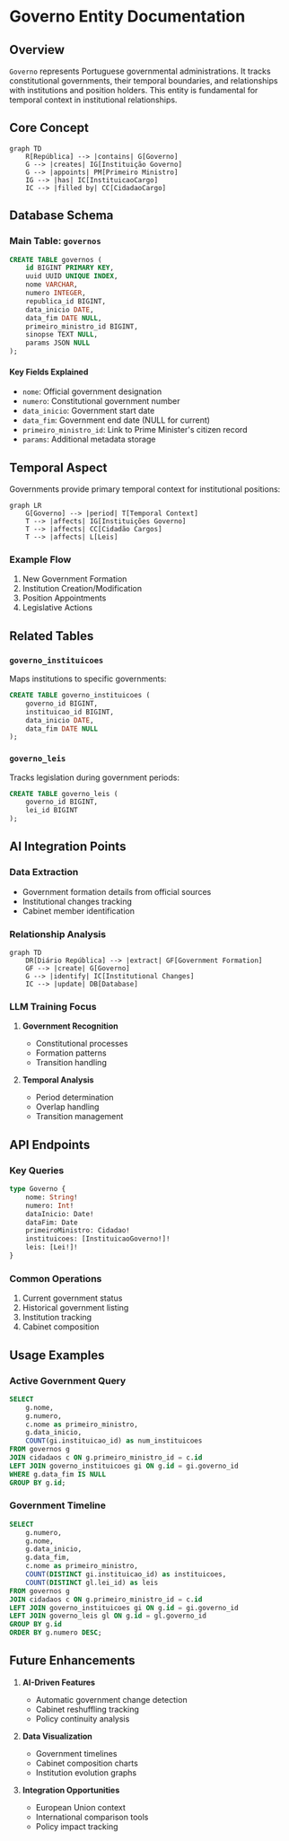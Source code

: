 # Governo Entity Documentation

## Overview

`Governo` represents Portuguese governmental administrations. It tracks constitutional governments, their temporal boundaries, and relationships with institutions and position holders. This entity is fundamental for temporal context in institutional relationships.

## Core Concept

```mermaid
graph TD
    R[República] --> |contains| G[Governo]
    G --> |creates| IG[Instituição Governo]
    G --> |appoints| PM[Primeiro Ministro]
    IG --> |has| IC[InstituicaoCargo]
    IC --> |filled by| CC[CidadaoCargo]
```

## Database Schema

### Main Table: `governos`

```sql
CREATE TABLE governos (
    id BIGINT PRIMARY KEY,
    uuid UUID UNIQUE INDEX,
    nome VARCHAR,
    numero INTEGER,
    republica_id BIGINT,
    data_inicio DATE,
    data_fim DATE NULL,
    primeiro_ministro_id BIGINT,
    sinopse TEXT NULL,
    params JSON NULL
);
```

#### Key Fields Explained

- `nome`: Official government designation
- `numero`: Constitutional government number
- `data_inicio`: Government start date
- `data_fim`: Government end date (NULL for current)
- `primeiro_ministro_id`: Link to Prime Minister's citizen record
- `params`: Additional metadata storage

## Temporal Aspect

Governments provide primary temporal context for institutional positions:

```mermaid
graph LR
    G[Governo] --> |period| T[Temporal Context]
    T --> |affects| IG[Instituições Governo]
    T --> |affects| CC[Cidadão Cargos]
    T --> |affects| L[Leis]
```

### Example Flow

1. New Government Formation
2. Institution Creation/Modification
3. Position Appointments
4. Legislative Actions

## Related Tables

### `governo_instituicoes`
Maps institutions to specific governments:
```sql
CREATE TABLE governo_instituicoes (
    governo_id BIGINT,
    instituicao_id BIGINT,
    data_inicio DATE,
    data_fim DATE NULL
);
```

### `governo_leis`
Tracks legislation during government periods:
```sql
CREATE TABLE governo_leis (
    governo_id BIGINT,
    lei_id BIGINT
);
```

## AI Integration Points

### Data Extraction
- Government formation details from official sources
- Institutional changes tracking
- Cabinet member identification

### Relationship Analysis
```mermaid
graph TD
    DR[Diário República] --> |extract| GF[Government Formation]
    GF --> |create| G[Governo]
    G --> |identify| IC[Institutional Changes]
    IC --> |update| DB[Database]
```

### LLM Training Focus
1. **Government Recognition**
   - Constitutional processes
   - Formation patterns
   - Transition handling

2. **Temporal Analysis**
   - Period determination
   - Overlap handling
   - Transition management

## API Endpoints

### Key Queries
```graphql
type Governo {
    nome: String!
    numero: Int!
    dataInicio: Date!
    dataFim: Date
    primeiroMinistro: Cidadao!
    instituicoes: [InstituicaoGoverno!]!
    leis: [Lei!]!
}
```

### Common Operations
1. Current government status
2. Historical government listing
3. Institution tracking
4. Cabinet composition

## Usage Examples

### Active Government Query
```sql
SELECT 
    g.nome,
    g.numero,
    c.nome as primeiro_ministro,
    g.data_inicio,
    COUNT(gi.instituicao_id) as num_instituicoes
FROM governos g
JOIN cidadaos c ON g.primeiro_ministro_id = c.id
LEFT JOIN governo_instituicoes gi ON g.id = gi.governo_id
WHERE g.data_fim IS NULL
GROUP BY g.id;
```

### Government Timeline
```sql
SELECT 
    g.numero,
    g.nome,
    g.data_inicio,
    g.data_fim,
    c.nome as primeiro_ministro,
    COUNT(DISTINCT gi.instituicao_id) as instituicoes,
    COUNT(DISTINCT gl.lei_id) as leis
FROM governos g
JOIN cidadaos c ON g.primeiro_ministro_id = c.id
LEFT JOIN governo_instituicoes gi ON g.id = gi.governo_id
LEFT JOIN governo_leis gl ON g.id = gl.governo_id
GROUP BY g.id
ORDER BY g.numero DESC;
```

## Future Enhancements

1. **AI-Driven Features**
   - Automatic government change detection
   - Cabinet reshuffling tracking
   - Policy continuity analysis

2. **Data Visualization**
   - Government timelines
   - Cabinet composition charts
   - Institution evolution graphs

3. **Integration Opportunities**
   - European Union context
   - International comparison tools
   - Policy impact tracking